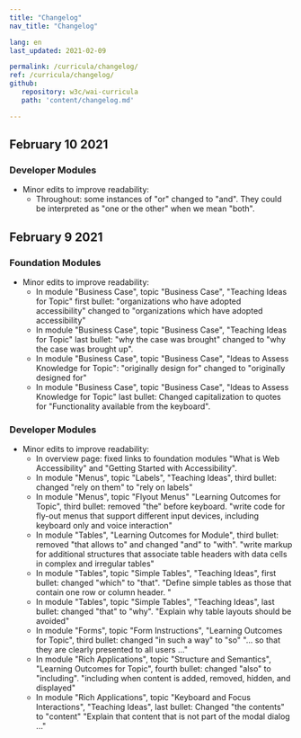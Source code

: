 ```yaml
---
title: "Changelog"
nav_title: "Changelog"

lang: en
last_updated: 2021-02-09

permalink: /curricula/changelog/
ref: /curricula/changelog/
github:
   repository: w3c/wai-curricula
   path: 'content/changelog.md'

---
```


## February 10 2021

### Developer Modules

* Minor edits to improve readability:
  * Throughout: some instances of "or" changed to "and". They could be interpreted as "one or the other" when we mean "both".

## February 9 2021

### Foundation Modules

* Minor edits to improve readability:
  * In module "Business Case", topic "Business Case", "Teaching Ideas for Topic" first bullet: "organizations who have adopted accessibility" changed to "organizations which have adopted accessibility"
  * In module "Business Case", topic "Business Case", "Teaching Ideas for Topic" last bullet: "why the case was brought" changed to "why the case was brought up".
  * In module "Business Case", topic "Business Case", "Ideas to Assess Knowledge for Topic": "originally design for" changed to "originally designed for"
  * In module "Business Case", topic "Business Case", "Ideas to Assess Knowledge for Topic" last bullet: Changed capitalization to quotes for "Functionality available from the keyboard".

### Developer Modules

* Minor edits to improve readability:
  * In overview page: fixed links to foundation modules "What is Web Accessibility" and "Getting Started with Accessibility".
  * In module "Menus", topic "Labels", "Teaching Ideas", third bullet: changed "rely on them" to "rely on labels"
  * In module "Menus", topic "Flyout Menus" "Learning Outcomes for Topic", third bullet: removed "the" before keyboard. "write code for fly-out menus that support different input devices, including keyboard only and voice interaction"
  * In module "Tables", "Learning Outcomes for Module", third bullet: removed "that allows to" and changed "and" to "with". "write markup for additional structures that associate table headers with data cells in complex and irregular tables"
  * In module "Tables", topic "Simple Tables", "Teaching Ideas", first bullet: changed "which" to "that".  "Define simple tables as those that contain one row or column header. "
  * In module "Tables", topic "Simple Tables", "Teaching Ideas", last bullet: changed "that" to "why". "Explain why table layouts should be avoided"
  * In module "Forms", topic "Form Instructions", "Learning Outcomes for Topic", third bullet: changed "in such a way" to "so" "... so that they are clearly presented to all users ..."
  * In module "Rich Applications", topic "Structure and Semantics", "Learning Outcomes for Topic", fourth bullet: changed "also" to "including". "including when content is added, removed, hidden, and displayed"
  * In module "Rich Applications", topic "Keyboard and Focus Interactions", "Teaching Ideas", last bullet: Changed "the contents" to "content" "Explain that content that is not part of the modal dialog ..."
